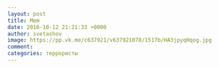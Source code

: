 ```yaml
--- 
layout: post 
title: Mem 
date: 2016-10-12 21:21:33 +0000 
author: svetashov 
image: https://pp.vk.me/c637921/v637921078/1517b/HA3jpyqHqog.jpg
comment: 
categories: террористы
---
```

